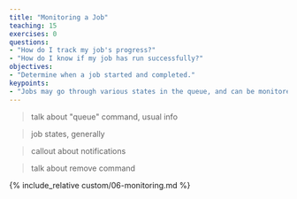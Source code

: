 ```yaml
---
title: "Monitoring a Job"
teaching: 15
exercises: 0
questions:
- "How do I track my job's progress?"  
- "How do I know if my job has run successfully?"
objectives:
- "Determine when a job started and completed."  
keypoints:
- "Jobs may go through various states in the queue, and can be monitored by a queue command." 
---
```


> talk about "queue" command, usual info

> job states, generally

> callout about notifications

> talk about remove command

{% include_relative custom/06-monitoring.md %}
